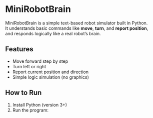 # MiniRobotBrain 

MiniRobotBrain is a simple text-based robot simulator built in Python.  
It understands basic commands like **move**, **turn**, and **report position**,  
and responds logically like a real robot’s brain.

## Features
- Move forward step by step
- Turn left or right
- Report current position and direction
- Simple logic simulation (no graphics)

## How to Run
1. Install Python (version 3+)
2. Run the program:

